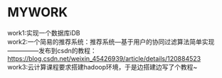 # MYWORK

work1:实现一个数据库iDB  
work2:一个简易的推荐系统：推荐系统—基于用户的协同过滤算法简单实现    
      —————发布到csdn的教程：https://blog.csdn.net/weixin_45426939/article/details/120884523  
work3:云计算课程要求搭建hadoop环境，于是边搭建边写了个教程~ 
